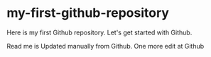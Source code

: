 # my-first-github-repository
Here is my first Github repository. Let's get started with Github.

Read me is Updated manually from Github. One more edit at Github
